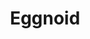 --- 
title: "Eggnoid"
publishdate: "2018-12-24T16:48:46+02:00"
src: "https://365manga.net/manga/eggnoid"
image: "https://data.365manga.net/images/thumbnails/32722-eggnoid.jpg"
description: " Eggnoid manga summary: From LINE Webtoons: When a handsome guy comes out from an egg and starts calling you mom."
---
